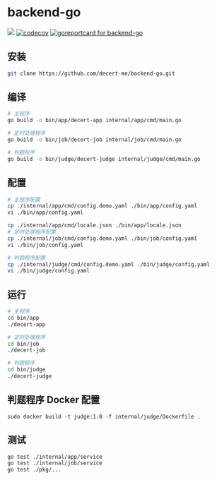 # backend-go
![](https://img.shields.io/badge/license-MIT-green)
[![codecov](https://codecov.io/gh/decert-me/backend-go/branch/feature/testing/graph/badge.svg?token=D68XAECVLI)](https://codecov.io/gh/decert-me/backend-go)
[![goreportcard for backend-go](https://goreportcard.com/badge/github.com/decert-me/backend-go)](https://goreportcard.com/report/github.com/decert-me/backend-go)
## 安装
```bash
git clone https://github.com/decert-me/backend-go.git
```
## 编译
```bash
# 主程序
go build -o bin/app/decert-app internal/app/cmd/main.go

# 定时处理程序
go build -o bin/job/decert-job internal/job/cmd/main.go

# 判题程序
go build -o bin/judge/decert-judge internal/judge/cmd/main.go
```
## 配置
```bash
# 主程序配置
cp ./internal/app/cmd/config.demo.yaml ./bin/app/config.yaml
vi ./bin/app/config.yaml

cp ./internal/app/cmd/locale.json ./bin/app/locale.json
# 定时处理程序配置
cp ./internal/job/cmd/config.demo.yaml ./bin/job/config.yaml
vi ./bin/job/config.yaml

# 判题程序配置
cp ./internal/judge/cmd/config.demo.yaml ./bin/judge/config.yaml
vi ./bin/judge/config.yaml
```
## 运行
```bash
# 主程序
cd bin/app
./decert-app

# 定时处理程序
cd bin/job
./decert-job

# 判题程序
cd bin/judge
./decert-judge
```

## 判题程序 Docker 配置
```shell
sudo docker build -t judge:1.0 -f internal/judge/Dockerfile .
```

## 测试
```bash
go test ./internal/app/service
go test ./internal/job/service
go test ./pkg/...
```